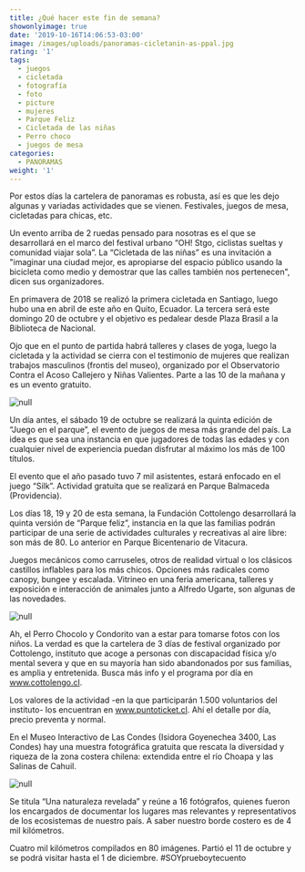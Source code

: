 ```yaml
---
title: ¿Qué hacer este fin de semana?
showonlyimage: true
date: '2019-10-16T14:06:53-03:00'
image: /images/uploads/panoramas-cicletanin-as-ppal.jpg
rating: '1'
tags:
  - juegos
  - cicletada
  - fotografía
  - foto
  - picture
  - mujeres
  - Parque Feliz
  - Cicletada de las niñas
  - Perro choco
  - juegos de mesa
categories:
  - PANORAMAS
weight: '1'
---
```

Por estos días la cartelera de panoramas es robusta, así es que les dejo algunas y variadas actividades que se vienen. Festivales, juegos de mesa, cicletadas para chicas, etc.

<!--more-->

Un evento arriba de 2 ruedas pensado para nosotras es el que se desarrollará en el marco del festival urbano “OH! Stgo, ciclistas sueltas y comunidad viajar sola”. La “Cicletada de las niñas” es una invitación a "imaginar una ciudad mejor, es apropiarse del espacio público usando la bicicleta como medio y demostrar que las calles también nos pertenecen", dicen sus organizadores. 

En primavera de 2018 se realizó la primera cicletada en Santiago, luego hubo una en abril de este año en Quito, Ecuador. La tercera será este domingo 20 de octubre y el objetivo es pedalear desde Plaza Brasil a la Biblioteca de Nacional. 

Ojo que en el punto de partida habrá talleres y clases de yoga, luego la cicletada y la actividad se cierra con el testimonio de mujeres que realizan trabajos masculinos (frontis del museo), organizado por el Observatorio Contra el Acoso Callejero y Niñas Valientes. Parte a las 10 de la mañana y es un evento gratuito.

![null](/images/uploads/panoramas-cicletada-2.jpg)

Un día antes, el sábado 19 de octubre se realizará la quinta edición de “Juego en el parque”, el evento de juegos de mesa más grande del país. La idea es que sea una instancia en que jugadores de todas las edades y con cualquier nivel de experiencia puedan disfrutar al máximo los más de 100 títulos.

El evento que el año pasado tuvo 7 mil asistentes, estará enfocado en el juego “Silk”. Actividad gratuita que se realizará en Parque Balmaceda (Providencia).

Los días 18, 19 y 20 de esta semana, la Fundación Cottolengo desarrollará la quinta versión de “Parque feliz”, instancia en la que las familias podrán participar de una serie de actividades culturales y recreativas al aire libre: son más de 80. Lo anterior en Parque Bicentenario de Vitacura.

Juegos mecánicos como carruseles, otros de realidad virtual o los clásicos castillos inflables para los más chicos. Opciones más radicales como canopy, bungee y escalada. Vitrineo en una feria americana, talleres y exposición e interacción de animales junto a Alfredo Ugarte, son algunas de las novedades.

![null](/images/uploads/panoramas-parquefeliz-3.jpg)

Ah, el Perro Chocolo y Condorito van a estar para tomarse fotos con los niños. La verdad es que la cartelera de 3 días de festival organizado por Cottolengo, instituto que acoge a personas con discapacidad física y/o mental severa y que en su mayoría han sido abandonados por sus familias, es amplia y entretenida. Busca más info y el programa por día en www.cottolengo.cl.

Los valores de la actividad -en la que participarán 1.500 voluntarios del instituto- los encuentran en www.puntoticket.cl. Ahí el detalle por día, precio preventa y normal. 

En el Museo Interactivo de Las Condes (Isidora Goyenechea 3400, Las Condes) hay una muestra fotográfica gratuita que rescata la diversidad y riqueza de la zona costera chilena: extendida entre el río Choapa y las Salinas de Cahuil. 

![null](/images/uploads/panoramas-fotgrafi-arevelada-4.jpg)

Se titula “Una naturaleza revelada” y reúne a 16 fotógrafos, quienes fueron los encargados de documentar los lugares mas relevantes y representativos de los ecosistemas de nuestro país. A saber nuestro borde costero es de 4 mil kilómetros.

Cuatro mil kilómetros compilados en 80 imágenes. Partió el 11 de octubre y se podrá visitar hasta el 1 de diciembre. #SOYprueboytecuento

